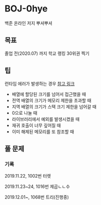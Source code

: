 # BOJ-0hye
백준 온라인 저지 뿌셔뿌셔

## 목표

졸업 전(2020.07) 까지 학교 랭킹 30위권 찍기

## 팁
런타임 에러가 발생하는 경우 [참고 링크](https://www.acmicpc.net/board/view/22980)
- 배열에 할당된 크기를 넘어서 접근했을 때
- 전역 배열의 크기가 메모리 제한을 초과할 때
- 지역 배열의 크기가 스택 크기 제한을 넘어갈 때
- 0으로 나눌 때
- 라이브러리에서 예외를 발생시켰을 때
- 재귀 호출이 너무 깊어질 때
- 이미 해제된 메모리를 또 참조할 때

## 풀 문제

### 기록

2019.11.22, 1002번 터렛

2019.11.23~24, 1016번 제곱ㄴㄴ수

2019.12.01~, 1068번 트리(진행중)
